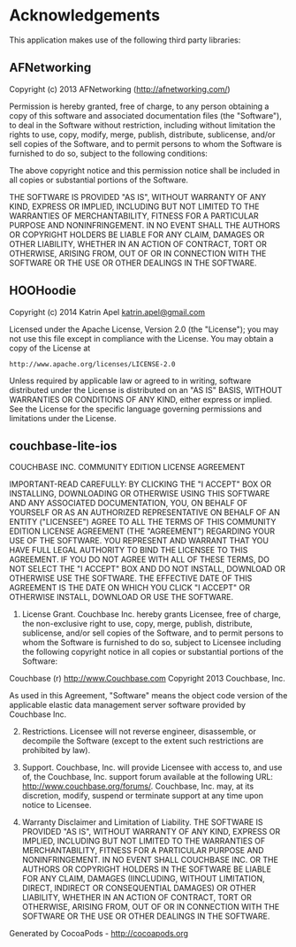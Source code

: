 # Acknowledgements
This application makes use of the following third party libraries:

## AFNetworking

Copyright (c) 2013 AFNetworking (http://afnetworking.com/)

Permission is hereby granted, free of charge, to any person obtaining a copy
of this software and associated documentation files (the "Software"), to deal
in the Software without restriction, including without limitation the rights
to use, copy, modify, merge, publish, distribute, sublicense, and/or sell
copies of the Software, and to permit persons to whom the Software is
furnished to do so, subject to the following conditions:

The above copyright notice and this permission notice shall be included in
all copies or substantial portions of the Software.

THE SOFTWARE IS PROVIDED "AS IS", WITHOUT WARRANTY OF ANY KIND, EXPRESS OR
IMPLIED, INCLUDING BUT NOT LIMITED TO THE WARRANTIES OF MERCHANTABILITY,
FITNESS FOR A PARTICULAR PURPOSE AND NONINFRINGEMENT. IN NO EVENT SHALL THE
AUTHORS OR COPYRIGHT HOLDERS BE LIABLE FOR ANY CLAIM, DAMAGES OR OTHER
LIABILITY, WHETHER IN AN ACTION OF CONTRACT, TORT OR OTHERWISE, ARISING FROM,
OUT OF OR IN CONNECTION WITH THE SOFTWARE OR THE USE OR OTHER DEALINGS IN
THE SOFTWARE.


## HOOHoodie

Copyright (c) 2014 Katrin Apel <katrin.apel@gmail.com>

Licensed under the Apache License, Version 2.0 (the "License");
you may not use this file except in compliance with the License.
You may obtain a copy of the License at

    http://www.apache.org/licenses/LICENSE-2.0

Unless required by applicable law or agreed to in writing, software
distributed under the License is distributed on an "AS IS" BASIS,
WITHOUT WARRANTIES OR CONDITIONS OF ANY KIND, either express or implied.
See the License for the specific language governing permissions and
limitations under the License.

## couchbase-lite-ios

COUCHBASE INC. COMMUNITY EDITION LICENSE AGREEMENT

IMPORTANT-READ CAREFULLY: BY CLICKING THE "I ACCEPT" BOX OR INSTALLING,
DOWNLOADING OR OTHERWISE USING THIS SOFTWARE AND ANY ASSOCIATED
DOCUMENTATION, YOU, ON BEHALF OF YOURSELF OR AS AN AUTHORIZED
REPRESENTATIVE ON BEHALF OF AN ENTITY ("LICENSEE") AGREE TO ALL THE
TERMS OF THIS COMMUNITY EDITION LICENSE AGREEMENT (THE "AGREEMENT")
REGARDING YOUR USE OF THE SOFTWARE.  YOU REPRESENT AND WARRANT THAT YOU
HAVE FULL LEGAL AUTHORITY TO BIND THE LICENSEE TO THIS AGREEMENT. IF YOU
DO NOT AGREE WITH ALL OF THESE TERMS, DO NOT SELECT THE "I ACCEPT" BOX
AND DO NOT INSTALL, DOWNLOAD OR OTHERWISE USE THE SOFTWARE. THE
EFFECTIVE DATE OF THIS AGREEMENT IS THE DATE ON WHICH YOU CLICK "I
ACCEPT" OR OTHERWISE INSTALL, DOWNLOAD OR USE THE SOFTWARE.

1. License Grant. Couchbase Inc. hereby grants Licensee, free of charge,
the non-exclusive right to use, copy, merge, publish, distribute,
sublicense, and/or sell copies of the Software, and to permit persons to
whom the Software is furnished to do so, subject to Licensee including
the following copyright notice in all copies or substantial portions of
the Software:

Couchbase (r) http://www.Couchbase.com Copyright 2013 Couchbase, Inc.

As used in this Agreement, "Software" means the object code version of
the applicable elastic data management server software provided by
Couchbase Inc.

2. Restrictions. Licensee will not reverse engineer, disassemble, or
decompile the Software (except to the extent such restrictions are
prohibited by law).

3. Support. Couchbase, Inc. will provide Licensee with access to, and
use of, the Couchbase, Inc. support forum available at the following
URL: http://www.couchbase.org/forums/. Couchbase, Inc. may, at its
discretion, modify, suspend or terminate support at any time upon notice
to Licensee.

4. Warranty Disclaimer and Limitation of Liability. THE SOFTWARE IS
PROVIDED "AS IS", WITHOUT WARRANTY OF ANY KIND, EXPRESS OR IMPLIED,
INCLUDING BUT NOT LIMITED TO THE WARRANTIES OF MERCHANTABILITY, FITNESS
FOR A PARTICULAR PURPOSE AND NONINFRINGEMENT. IN NO EVENT SHALL
COUCHBASE INC. OR THE AUTHORS OR COPYRIGHT HOLDERS IN THE SOFTWARE BE
LIABLE FOR ANY CLAIM, DAMAGES (IINCLUDING, WITHOUT LIMITATION, DIRECT,
INDIRECT OR CONSEQUENTIAL DAMAGES) OR OTHER LIABILITY, WHETHER IN AN
ACTION OF CONTRACT, TORT OR OTHERWISE, ARISING FROM, OUT OF OR IN
CONNECTION WITH THE SOFTWARE OR THE USE OR OTHER DEALINGS IN THE
SOFTWARE.


Generated by CocoaPods - http://cocoapods.org
